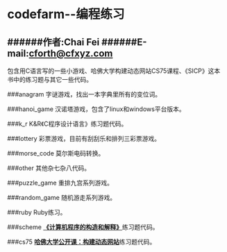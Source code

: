 codefarm--编程练习
=====================

######作者:Chai Fei
######E-mail:cforth@cfxyz.com
---------------------
包含用C语言写的一些小游戏、哈佛大学构建动态网站CS75课程、《SICP》这本书中的练习题与其它一些代码。



###anagram
字谜游戏，找出一本字典里所有的变位词。


###hanoi_game
汉诺塔游戏，包含了linux和windows平台版本。


###k_r
K&R《C程序设计语言》练习题代码。


###lottery
彩票游戏，目前有刮刮乐和排列三彩票游戏。


###morse_code
莫尔斯电码转换。


###other
其他杂七杂八代码。


###puzzle_game
重排九宫系列游戏。


###random_game
随机游走系列游戏。


###ruby
Ruby练习。


###scheme
[**《计算机程序的构造和解释》**](http://mitpress.mit.edu/sicp/full-text/book/book.html)练习题代码。


###cs75
[**哈佛大学公开课：构建动态网站**](http://v.163.com/special/opencourse/buildingdynamicwebsites.html)练习题代码。
